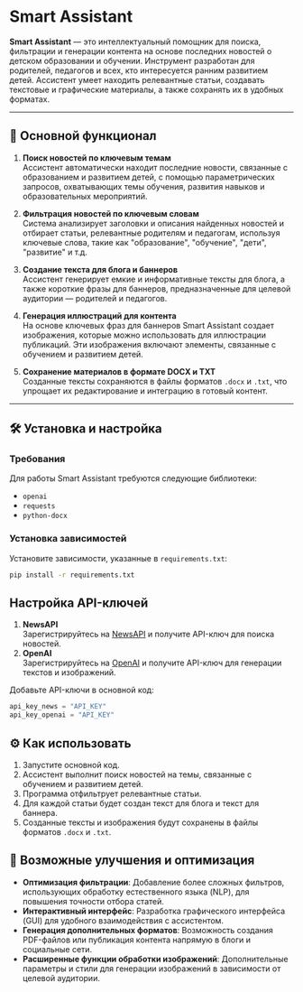 # Smart Assistant

**Smart Assistant** — это интеллектуальный помощник для поиска, фильтрации и генерации контента на основе последних новостей о детском образовании и обучении. Инструмент разработан для родителей, педагогов и всех, кто интересуется ранним развитием детей. Ассистент умеет находить релевантные статьи, создавать текстовые и графические материалы, а также сохранять их в удобных форматах.

---

## 📌 Основной функционал

1. **Поиск новостей по ключевым темам**  
   Ассистент автоматически находит последние новости, связанные с образованием и развитием детей, с помощью параметрических запросов, охватывающих темы обучения, развития навыков и образовательных мероприятий.

2. **Фильтрация новостей по ключевым словам**  
   Система анализирует заголовки и описания найденных новостей и отбирает статьи, релевантные родителям и педагогам, используя ключевые слова, такие как "образование", "обучение", "дети", "развитие" и т.д.

3. **Создание текста для блога и баннеров**  
   Ассистент генерирует емкие и информативные тексты для блога, а также короткие фразы для баннеров, предназначенные для целевой аудитории — родителей и педагогов.

4. **Генерация иллюстраций для контента**  
   На основе ключевых фраз для баннеров Smart Assistant создает изображения, которые можно использовать для иллюстрации публикаций. Эти изображения включают элементы, связанные с обучением и развитием детей.

5. **Сохранение материалов в формате DOCX и TXT**  
   Созданные тексты сохраняются в файлы форматов `.docx` и `.txt`, что упрощает их редактирование и интеграцию в готовый контент.

---

## 🛠️ Установка и настройка

### Требования

Для работы Smart Assistant требуются следующие библиотеки:
- `openai`
- `requests`
- `python-docx`

### Установка зависимостей

Установите зависимости, указанные в `requirements.txt`:
```bash
pip install -r requirements.txt
```
## Настройка API-ключей

1. **NewsAPI**  
   Зарегистрируйтесь на [NewsAPI](https://newsapi.org/) и получите API-ключ для поиска новостей.
2. **OpenAI**  
   Зарегистрируйтесь на [OpenAI](https://openai.com/) и получите API-ключ для генерации текстов и изображений.

Добавьте API-ключи в основной код:

```python
api_key_news = "API_KEY"
api_key_openai = "API_KEY"
```
## ⚙️ Как использовать

1. Запустите основной код.
2. Ассистент выполнит поиск новостей на темы, связанные с обучением и развитием детей.
3. Программа отфильтрует релевантные статьи.
4. Для каждой статьи будет создан текст для блога и текст для баннера.
5. Созданные тексты и изображения будут сохранены в файлы форматов `.docx` и `.txt`.

## 🧩 Возможные улучшения и оптимизация

- **Оптимизация фильтрации**: Добавление более сложных фильтров, использующих обработку естественного языка (NLP), для повышения точности отбора статей.
- **Интерактивный интерфейс**: Разработка графического интерфейса (GUI) для удобного взаимодействия с ассистентом.
- **Генерация дополнительных форматов**: Возможность создания PDF-файлов или публикация контента напрямую в блоги и социальные сети.
- **Расширенные функции обработки изображений**: Дополнительные параметры и стили для генерации изображений в зависимости от целевой аудитории.



